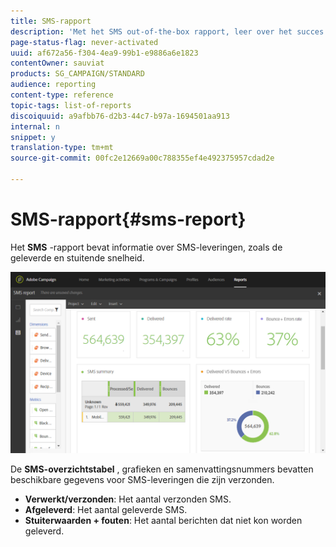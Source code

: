 ```yaml
---
title: SMS-rapport
description: 'Met het SMS out-of-the-box rapport, leer over het succes van uw levering van SMS. '
page-status-flag: never-activated
uuid: af672a56-f304-4ea9-99b1-e9886a6e1823
contentOwner: sauviat
products: SG_CAMPAIGN/STANDARD
audience: reporting
content-type: reference
topic-tags: list-of-reports
discoiquuid: a9afbb76-d2b3-44c7-b97a-1694501aa913
internal: n
snippet: y
translation-type: tm+mt
source-git-commit: 00fc2e12669a00c788355ef4e492375957cdad2e

---
```



# SMS-rapport{#sms-report}

Het **SMS** -rapport bevat informatie over SMS-leveringen, zoals de geleverde en stuitende snelheid.

![](assets/dynamic_report_sms.png)

De **SMS-overzichtstabel** , grafieken en samenvattingsnummers bevatten beschikbare gegevens voor SMS-leveringen die zijn verzonden.

* **Verwerkt/verzonden**: Het aantal verzonden SMS.
* **Afgeleverd**: Het aantal geleverde SMS.
* **Stuiterwaarden + fouten**: Het aantal berichten dat niet kon worden geleverd.

